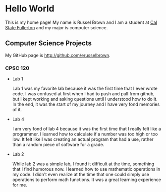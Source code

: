 # Hello World

This is my home page! My name is Russel Brown and I am a student at [Cal State Fullerton](http://www.fullerton.edu/) and my major is computer science.

## Computer Science Projects

My GitHub page is http://github.com/erusselbrown.

### CPSC 120

* Lab 1

    Lab 1 was my favorite lab because it was the first time that I ever wrote code.
    I was confused at first when I had to push and pull from github, but I kept
    working and asking questions until I understood how to do it. In the end, it
    was the start of my journey and I have very fond memories of it.

* Lab 4

    I am very fond of lab 4 because it was the first time that I really felt like a
    programmer. I learned how to calculate if a number was too high or too low. It
    felt like I was creating an actual program that had a use, rather than a random
    piece of software for a grade.

* Lab 2

    While lab 2 was a simple lab, I found it difficult at the time, something that I
    find humorous now. I learned how to use mathematic operations in my code. I
    didn't even realize at the time that one could simply use operations to perform
    math functions. It was a great learning experience for me.
